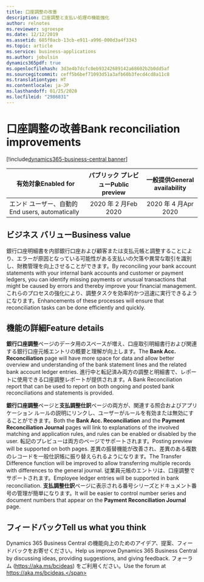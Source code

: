 ```yaml
---
title: 口座調整の改善
description: 口座調整と支払い処理の機能強化
author: relnotes
ms.reviewer: sgroespe
ms.date: 12/12/2019
ms.assetid: 685f0acb-13cb-e911-a996-000d3a4f3343
ms.topic: article
ms.service: business-applications
ms.author: jobulsin
dynamics365pdf: true
ms.openlocfilehash: 3d3e4b7dcfc0eb93242689142a68602b2b0dd5af
ms.sourcegitcommit: ceff5b6bef71093d51a3afb60b3fecd4cd8a11c8
ms.translationtype: HT
ms.contentlocale: ja-JP
ms.lasthandoff: 01/25/2020
ms.locfileid: "2986831"
---
```

# <a name="bank-reconciliation-improvements"></a><span data-ttu-id="3b60e-103">口座調整の改善</span><span class="sxs-lookup"><span data-stu-id="3b60e-103">Bank reconciliation improvements</span></span>
[!include[dynamics365-business-central banner](../includes/dynamics365-business-central.md)]

| <span data-ttu-id="3b60e-104">有効対象</span><span class="sxs-lookup"><span data-stu-id="3b60e-104">Enabled for</span></span>    |  <span data-ttu-id="3b60e-105">パブリック プレビュー</span><span class="sxs-lookup"><span data-stu-id="3b60e-105">Public preview</span></span> | <span data-ttu-id="3b60e-106">一般提供</span><span class="sxs-lookup"><span data-stu-id="3b60e-106">General availability</span></span> | 
| ---------- | :----------: |:----------: |
|<span data-ttu-id="3b60e-107">エンド ユーザー、自動的</span><span class="sxs-lookup"><span data-stu-id="3b60e-107">End users, automatically</span></span>|<span data-ttu-id="3b60e-108">2020 年 2 月</span><span class="sxs-lookup"><span data-stu-id="3b60e-108">Feb 2020</span></span>| <span data-ttu-id="3b60e-109">2020 年 4 月</span><span class="sxs-lookup"><span data-stu-id="3b60e-109">Apr 2020</span></span>|


## <a name="business-value"></a><span data-ttu-id="3b60e-110">ビジネス バリュー</span><span class="sxs-lookup"><span data-stu-id="3b60e-110">Business value</span></span>
<!-- bv start -->
<span data-ttu-id="3b60e-111">銀行口座明細書を内部銀行口座および顧客または支払元帳と調整することにより、エラーが原因となっている可能性がある支払いの欠落や異常な取引を識別し、財務管理を向上させることができます。</span><span class="sxs-lookup"><span data-stu-id="3b60e-111">By reconciling your bank account statements with your internal bank accounts and customer or payment ledgers, you can identify missing payments or unusual transactions that might be caused by errors and thereby improve your financial management.</span></span> <span data-ttu-id="3b60e-112">これらのプロセスの強化により、調整タスクを効率的かつ迅速に実行できるようになります。</span><span class="sxs-lookup"><span data-stu-id="3b60e-112">Enhancements of these processes will ensure that reconciliation tasks can be done efficiently and quickly.</span></span>
<!-- bv end -->



## <a name="feature-details"></a><span data-ttu-id="3b60e-113">機能の詳細</span><span class="sxs-lookup"><span data-stu-id="3b60e-113">Feature details</span></span>
<!--feature detail start -->
<span data-ttu-id="3b60e-114">**銀行口座調整**ページのデータ用のスペースが増え、口座取引明細書行および関連する銀行口座元帳エントリの概要と理解が向上します。</span><span class="sxs-lookup"><span data-stu-id="3b60e-114">The **Bank Acc. Reconciliation** page will have more space for data and allow better overview and understanding of the bank statement lines and the related bank account ledger entries.</span></span> <span data-ttu-id="3b60e-115">進行中と転記済み両方の調整と明細書で、レポートに使用できる口座調整レポートが提供されます。</span><span class="sxs-lookup"><span data-stu-id="3b60e-115">A Bank Reconciliation report that can be used to report on both ongoing and posted bank reconciliations and statements is provided.</span></span> 

<span data-ttu-id="3b60e-116">**銀行口座調整**ページと**支払調整仕訳**ページの両方が、関連する照合およびアプリケーション ルールの説明にリンクし、ユーザーがルールを有効または無効にすることができます。</span><span class="sxs-lookup"><span data-stu-id="3b60e-116">Both the **Bank Acc. Reconciliation** and the **Payment Reconciliation Journal** pages will link to explanations of the involved matching and application rules, and rules can be enabled or disabled by the user.</span></span> <span data-ttu-id="3b60e-117">転記のプレビューは両方のページでサポートされます。</span><span class="sxs-lookup"><span data-stu-id="3b60e-117">Posting preview will be supported on both pages.</span></span> <span data-ttu-id="3b60e-118">差異の振替機能が改善され、差異のある複数のレコードを一般仕訳帳に振り替えられるようになります。</span><span class="sxs-lookup"><span data-stu-id="3b60e-118">The Transfer Difference function will be improved to allow transferring multiple records with differences to the general journal.</span></span> <span data-ttu-id="3b60e-119">従業員元帳のエントリは、口座調整でサポートされます。</span><span class="sxs-lookup"><span data-stu-id="3b60e-119">Employee ledger entries will be supported in bank reconciliation.</span></span> <span data-ttu-id="3b60e-120">**支払調整仕訳**ページに表示される番号シリーズとドキュメント番号の管理が簡単になります。</span><span class="sxs-lookup"><span data-stu-id="3b60e-120">It will be easier to control number series and document numbers that appear on the **Payment Reconciliation Journal** page.</span></span>
<!--feature detail end -->






## <a name="tell-us-what-you-think"></a><span data-ttu-id="3b60e-121">フィードバック</span><span class="sxs-lookup"><span data-stu-id="3b60e-121">Tell us what you think</span></span>
<span data-ttu-id="3b60e-122">Dynamics 365 Business Central の機能向上のためのアイデア、提案、フィードバックをお寄せください。</span><span class="sxs-lookup"><span data-stu-id="3b60e-122">Help us improve Dynamics 365 Business Central by discussing ideas, providing suggestions, and giving feedback.</span></span> <span data-ttu-id="3b60e-123">フォーラム (https://aka.ms/bcideas) をご利用ください。</span><span class="sxs-lookup"><span data-stu-id="3b60e-123">Use the forum at https://aka.ms/bcideas.</span></span>




